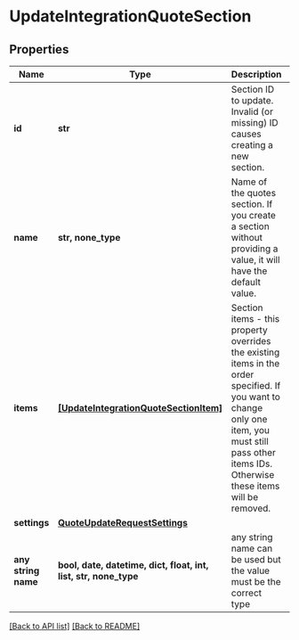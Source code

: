 # UpdateIntegrationQuoteSection


## Properties
Name | Type | Description | Notes
------------ | ------------- | ------------- | -------------
**id** | **str** | Section ID to update. Invalid (or missing) ID causes creating a new section. | [optional] 
**name** | **str, none_type** | Name of the quotes section. If you create a section without providing a value, it will have the default value. | [optional]  if omitted the server will use the default value of "Section name"
**items** | [**[UpdateIntegrationQuoteSectionItem]**](UpdateIntegrationQuoteSectionItem.md) | Section items - this property overrides the existing items in the order specified. If you want to change only one item, you must still pass other items IDs. Otherwise these items will be removed. | [optional] 
**settings** | [**QuoteUpdateRequestSettings**](QuoteUpdateRequestSettings.md) |  | [optional] 
**any string name** | **bool, date, datetime, dict, float, int, list, str, none_type** | any string name can be used but the value must be the correct type | [optional]

[[Back to API list]](../README.md#documentation-for-api-endpoints) [[Back to README]](../README.md)


